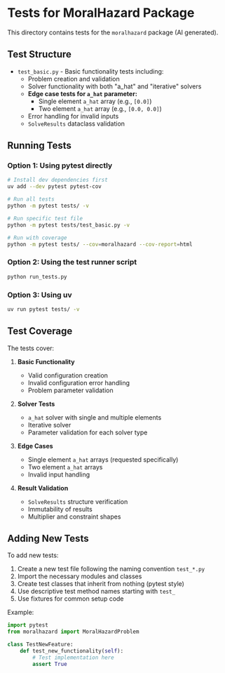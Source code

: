 # Tests for MoralHazard Package

This directory contains tests for the `moralhazard` package (AI generated).

## Test Structure

- `test_basic.py` - Basic functionality tests including:
  - Problem creation and validation
  - Solver functionality with both "a_hat" and "iterative" solvers
  - **Edge case tests for `a_hat` parameter:**
    - Single element `a_hat` array (e.g., `[0.0]`)
    - Two element `a_hat` array (e.g., `[0.0, 0.0]`)
  - Error handling for invalid inputs
  - `SolveResults` dataclass validation

## Running Tests

### Option 1: Using pytest directly
```bash
# Install dev dependencies first
uv add --dev pytest pytest-cov

# Run all tests
python -m pytest tests/ -v

# Run specific test file
python -m pytest tests/test_basic.py -v

# Run with coverage
python -m pytest tests/ --cov=moralhazard --cov-report=html
```

### Option 2: Using the test runner script
```bash
python run_tests.py
```

### Option 3: Using uv
```bash
uv run pytest tests/ -v
```

## Test Coverage

The tests cover:

1. **Basic Functionality**
   - Valid configuration creation
   - Invalid configuration error handling
   - Problem parameter validation

2. **Solver Tests**
   - `a_hat` solver with single and multiple elements
   - Iterative solver
   - Parameter validation for each solver type

3. **Edge Cases**
   - Single element `a_hat` arrays (requested specifically)
   - Two element `a_hat` arrays
   - Invalid input handling

4. **Result Validation**
   - `SolveResults` structure verification
   - Immutability of results
   - Multiplier and constraint shapes

## Adding New Tests

To add new tests:

1. Create a new test file following the naming convention `test_*.py`
2. Import the necessary modules and classes
3. Create test classes that inherit from nothing (pytest style)
4. Use descriptive test method names starting with `test_`
5. Use fixtures for common setup code

Example:
```python
import pytest
from moralhazard import MoralHazardProblem

class TestNewFeature:
    def test_new_functionality(self):
        # Test implementation here
        assert True
```
